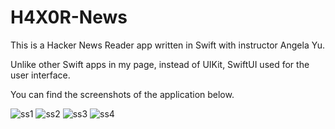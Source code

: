 # H4X0R-News
This is a Hacker News Reader app written in Swift with instructor Angela Yu. 

Unlike other Swift apps in my page, instead of UIKit, SwiftUI used for the user interface.

You can find the screenshots of the application below.

![ss1](https://user-images.githubusercontent.com/67782476/196004211-ce57b571-5d55-4705-b93d-2d7db6f6cb73.png)
![ss2](https://user-images.githubusercontent.com/67782476/196004216-67dface3-cf8d-416e-b5dd-9700c0275f46.png)
![ss3](https://user-images.githubusercontent.com/67782476/196004218-0630e3b0-f048-4a34-977f-bc2cb2c3e64c.png)
![ss4](https://user-images.githubusercontent.com/67782476/196004222-1e83afa3-b598-4731-b3ce-5b58ad55adf3.png)
